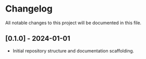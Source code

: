 # Changelog

All notable changes to this project will be documented in this file.

## [0.1.0] - 2024-01-01

- Initial repository structure and documentation scaffolding.
